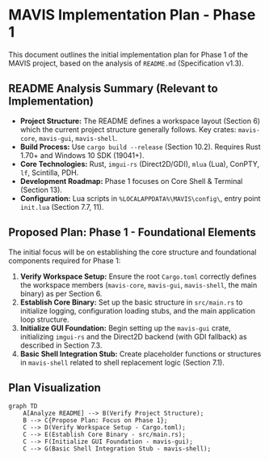 # MAVIS Implementation Plan - Phase 1

This document outlines the initial implementation plan for Phase 1 of the MAVIS project, based on the analysis of `README.md` (Specification v1.3).

## README Analysis Summary (Relevant to Implementation)

*   **Project Structure:** The README defines a workspace layout (Section 6) which the current project structure generally follows. Key crates: `mavis-core`, `mavis-gui`, `mavis-shell`.
*   **Build Process:** Use `cargo build --release` (Section 10.2). Requires Rust 1.70+ and Windows 10 SDK (19041+).
*   **Core Technologies:** Rust, `imgui-rs` (Direct2D/GDI), `mlua` (Lua), ConPTY, `lf`, Scintilla, PDH.
*   **Development Roadmap:** Phase 1 focuses on Core Shell & Terminal (Section 13).
*   **Configuration:** Lua scripts in `%LOCALAPPDATA%\MAVIS\config\`, entry point `init.lua` (Section 7.7, 11).

## Proposed Plan: Phase 1 - Foundational Elements

The initial focus will be on establishing the core structure and foundational components required for Phase 1:

1.  **Verify Workspace Setup:** Ensure the root `Cargo.toml` correctly defines the workspace members (`mavis-core`, `mavis-gui`, `mavis-shell`, the main binary) as per Section 6.
2.  **Establish Core Binary:** Set up the basic structure in `src/main.rs` to initialize logging, configuration loading stubs, and the main application loop structure.
3.  **Initialize GUI Foundation:** Begin setting up the `mavis-gui` crate, initializing `imgui-rs` and the Direct2D backend (with GDI fallback) as described in Section 7.3.
4.  **Basic Shell Integration Stub:** Create placeholder functions or structures in `mavis-shell` related to shell replacement logic (Section 7.1).

## Plan Visualization

```mermaid
graph TD
    A[Analyze README] --> B(Verify Project Structure);
    B --> C{Propose Plan: Focus on Phase 1};
    C --> D(Verify Workspace Setup - Cargo.toml);
    C --> E(Establish Core Binary - src/main.rs);
    C --> F(Initialize GUI Foundation - mavis-gui);
    C --> G(Basic Shell Integration Stub - mavis-shell);